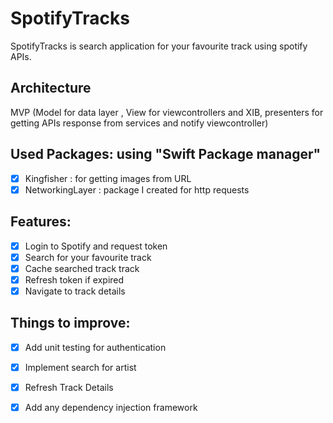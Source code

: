 # SpotifyTracks

SpotifyTracks is search application for your favourite track using spotify APIs.

## Architecture
MVP (Model for data layer , View for viewcontrollers and XIB, presenters for getting APIs response from services and notify viewcontroller)

## Used Packages: using "Swift Package manager"
- [x] Kingfisher : for getting images from URL
- [x] NetworkingLayer : package I created for http requests

## Features:
- [x] Login to Spotify and request token
- [x] Search for your favourite track 
- [x] Cache searched track track 
- [x] Refresh token if expired
- [x] Navigate to track details

## Things to improve:
- [x] Add unit testing for authentication
- [x] Implement search for artist 
- [x] Refresh Track Details
- [x] Add any dependency injection framework

